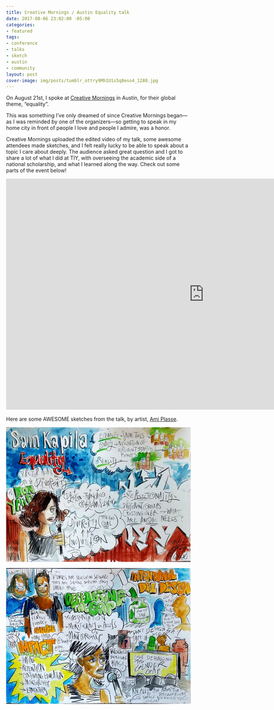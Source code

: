```yaml
---
title: Creative Mornings / Austin Equality talk
date: 2017-08-06 23:02:00 -05:00
categories:
- featured
tags:
- conference
- talks
- sketch
- austin
- community
layout: post
cover-image: img/posts/tumblr_ottry9Mh1U1s5q8eso4_1280.jpg
---
```


On August 21st, I spoke at [Creative Mornings](https://creativemornings.com/talks/sam-kapila) in Austin, for their global theme, “equality”.

This was something I’ve only dreamed of since Creative Mornings began—as I was reminded by one of the organizers—so getting to speak in my home city in front of people I love and people I admire, was a honor.

Creative Mornings uploaded the edited video of my talk, some awesome attendees made sketches, and I felt really lucky to be able to speak about a topic I care about deeply. The audience asked great question and I got to share a lot of what I did at TIY, with overseeing the academic side of a national scholarship, and what I learned along the way. Check out some parts of the event below!


<iframe width="1080" height="630" src="https://www.youtube.com/embed/5pj8E-XbRzE" frameborder="0" allowfullscreen></iframe>


Here are some AWESOME sketches from the talk, by artist, [Ami Plasse](http://amidrawstx.tumblr.com/post/163541590683/creativemorningsaustin-72117-on-the-topic-of).

![Creative Mornings Sketch notes](/img/posts/tumblr_ottry9Mh1U1s5q8eso4_1280.jpg)

![Creative Mornings Sketch notes](/img/posts/tumblr_ottry9Mh1U1s5q8eso3_1280.jpg)
